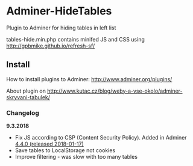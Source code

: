 # Adminer-HideTables
Plugin to Adminer for hiding tables in left list

tables-hide.min.php contains minifed JS and CSS using http://gpbmike.github.io/refresh-sf/

## Install

How to install plugins to Adminer: http://www.adminer.org/plugins/

About plugin on http://www.kutac.cz/blog/weby-a-vse-okolo/adminer-skryvani-tabulek/

### Changelog
**9.3.2018**
- Fix JS according to CSP (Content Security Policy). Added in Adminer [4.4.0 (released 2018-01-17)](https://github.com/vrana/adminer/blob/master/changes.txt)
- Save tables to LocalStorage not cookies
- Improve filtering - was slow with too many tables
